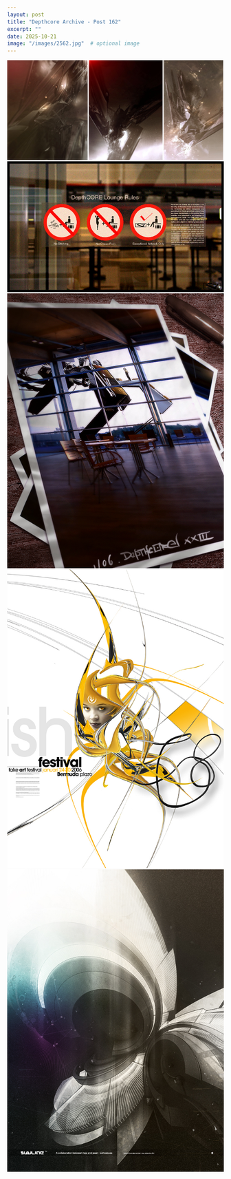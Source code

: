 ```yaml
---
layout: post
title: "Depthcore Archive - Post 162"
excerpt: ""
date: 2025-10-21
image: "/images/2562.jpg"  # optional image
---
```


<img src="/images/2562.jpg">
<img src="/images/2563.jpg" alt="2563.jpg"/>
<img src="/images/2564.jpg" alt="2564.jpg"/>
<img src="/images/2565.jpg" alt="2565.jpg"/>
<img src="/images/2566.jpg" alt="2566.jpg"/>
